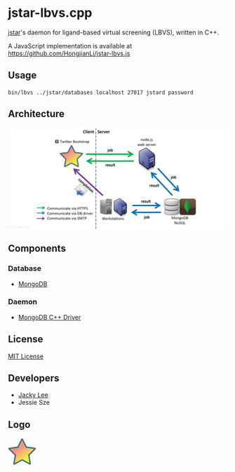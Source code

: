# jstar-lbvs.cpp
[jstar]'s daemon for ligand-based virtual screening (LBVS), written in C++.

A JavaScript implementation is available at https://github.com/HongjianLi/jstar-lbvs.js

## Usage
    bin/lbvs ../jstar/databases localhost 27017 jstard password

## Architecture
![jstar architecture](https://github.com/HongjianLi/jstar/blob/master/public/architecture.png)

## Components
### Database
* [MongoDB]
### Daemon
* [MongoDB C++ Driver]

## License
[MIT License]

## Developers
* [Jacky Lee]
* Jessie Sze

## Logo
![jstar logo](https://github.com/HongjianLi/jstar/blob/master/public/logo.svg)

[jstar]: https://github.com/HongjianLi/jstar
[MongoDB]: https://github.com/mongodb/mongo
[MongoDB C++ Driver]: https://github.com/mongodb/mongo-cxx-driver
[MIT License]: https://github.com/HongjianLi/jstar-lbvs.cpp/blob/master/LICENSE
[Jacky Lee]: https://github.com/HongjianLi
